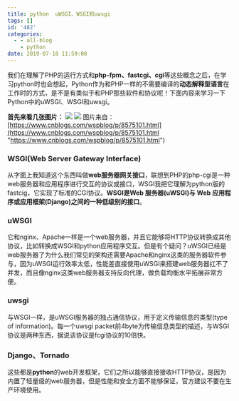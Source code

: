 ```yaml
---
title: python  uWSGI、WSGI和uwsgi
tags: []
id: '482'
categories:
  - - all-blog
    - python
date: 2019-07-18 11:59:08
---
```


我们在理解了PHP的运行方式和**php-fpm、fastcgi、cgi**等这些概念之后，在学习python时也会想起，Python作为和PHP一样的不需要编译的**动态解释型语言**在工作时的方式，是不是有类似于和PHP那些软件和协议呢！下面内容来学习一下Python中的uWSGI、WSGI和uwsgi。

**首先来看几张图片：** ![](https://blog.wenboo.top/wp-content/uploads/2019/07/cd4b873f4d5447c91bd4d97d10f28b0d.png) ![](https://blog.wenboo.top/wp-content/uploads/2019/07/967ecfd077e1c4077f8b210de5da49ea.png) 图片来自：[https://www.cnblogs.com/wspblog/p/8575101.html](https://www.cnblogs.com/wspblog/p/8575101.html "https://www.cnblogs.com/wspblog/p/8575101.html")

### WSGI(Web Server Gateway Interface)

从字面上我知道这个东西叫做**web服务器网关接口**，联想到PHP的php-cgi是一种web服务器和应用程序进行交互的协议或接口，WSGI我把它理解为python版的fastcig，它实现了标准的CGI协议。**WSGI是Web 服务器(uWSGI)与 Web 应用程序或应用框架(Django)之间的一种低级别的接口**。

### uWSGI

它和nginx、Apache一样是一个web服务器，并且它能够将HTTP协议转换成其他协议，比如转换成WSGI和python应用程序交互。但是有个疑问？uWSGI已经是web服务器了为什么我们常见的架构还需要Apache和nginx这类的服务器软件参与，因为uWSGI运行效率太低，性能差直接使用uWSGI来搭建web服务器扛不了并发，而且像nginx这类web服务器支持反向代理，做负载均衡水平拓展非常方便。

### uwsgi

与WSGI一样，是uWSGI服务器的独占通信协议，用于定义传输信息的类型(type of information)。每一个uwsgi packet前4byte为传输信息类型的描述，与WSGI协议是两种东西，据说该协议是fcgi协议的10倍快。

### Django、Tornado

这些都是**python**的web开发框架，它们之所以能够直接接收HTTP协议，是因为内置了轻量级的web服务器，但是性能和安全方面不能够保证，官方建议不要在生产环境使用。